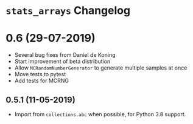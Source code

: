 # `stats_arrays` Changelog

# 0.6 (29-07-2019)

* Several bug fixes from Daniel de Koning
* Start improvement of beta distribution
* Allow `MCRandomNumberGenerator` to generate multiple samples at once
* Move tests to pytest
* Add tests for MCRNG

## 0.5.1 (11-05-2019)

* Import from `collections.abc` when possible, for Python 3.8 support.
